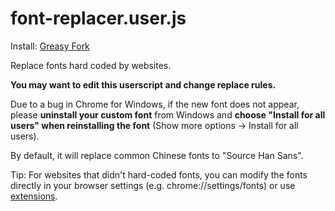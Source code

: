 # font-replacer.user.js

Install: [Greasy Fork](https://greasyfork.org/scripts/437944-font-replacer)

Replace fonts hard coded by websites.

**You may want to edit this userscript and change replace rules.**

Due to a bug in Chrome for Windows, if the new font does not appear, please **uninstall your custom font** from Windows and **choose "Install for all users" when reinstalling the font** (Show more options -> Install for all users).

By default, it will replace common Chinese fonts to "Source Han Sans".

Tip: For websites that didn't hard-coded fonts, you can modify the fonts directly in your browser settings (e.g. chrome://settings/fonts) or use [extensions](https://chrome.google.com/webstore/detail/advanced-font-settings/caclkomlalccbpcdllchkeecicepbmbm).
